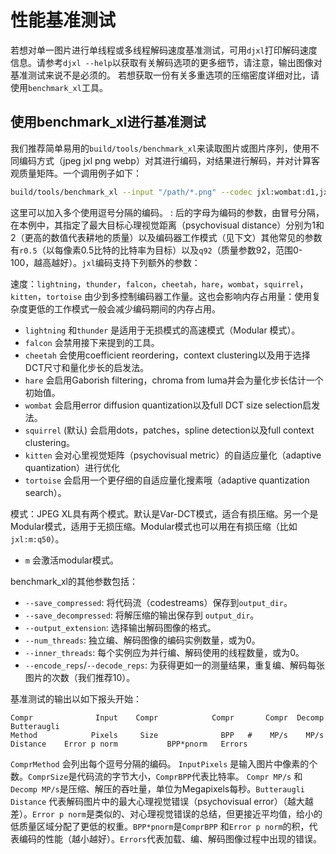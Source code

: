 ﻿# 性能基准测试

若想对单一图片进行单线程或多线程解码速度基准测试，可用`djxl`打印解码速度信息。请参考`djxl --help`以获取有关解码选项的更多细节，请注意，输出图像对基准测试来说不是必须的。
若想获取一份有关多重选项的压缩密度详细对比，请使用`benchmark_xl`工具。

## 使用benchmark_xl进行基准测试

我们推荐简单易用的`build/tools/benchmark_xl`来读取图片或图片序列，使用不同编码方式（jpeg jxl png webp）对其进行编码，对结果进行解码，并对计算客观质量矩阵。一个调用例子如下：

```bash
build/tools/benchmark_xl --input "/path/*.png" --codec jxl:wombat:d1,jxl:cheetah:d2
```

这里可以加入多个使用逗号分隔的编码。 : 后的字母为编码的参数，由冒号分隔，在本例中，其指定了最大目标心理视觉距离（psychovisual distance）分别为1和2（更高的数值代表耕地的质量）以及编码器工作模式（见下文）其他常见的参数有`r0.5`（以每像素0.5比特的比特率为目标）以及`q92`（质量参数92，范围0-100，越高越好）。`jxl`编码支持下列额外的参数：

速度：`lightning`，`thunder`，`falcon`，`cheetah`，`hare`，`wombat`，`squirrel`，`kitten`，`tortoise` 由少到多控制编码器工作量。这也会影响内存占用量：使用复杂度更低的工作模式一般会减少编码期间的内存占用。

*   `lightning` 和`thunder` 是适用于无损模式的高速模式（Modular 模式）。
*   `falcon` 会禁用接下来提到的工具。
*   `cheetah` 会使用coefficient reordering，context clustering以及用于选择DCT尺寸和量化步长的启发法。
*   `hare` 会启用Gaborish filtering，chroma from luma并会为量化步长估计一个初始值。
*   `wombat` 会启用error diffusion quantization以及full DCT size selection启发法。
*   `squirrel` (默认) 会启用dots，patches，spline detection以及full context clustering。
*   `kitten` 会对心里视觉矩阵（psychovisual metric）的自适应量化（adaptive quantization）进行优化
*   `tortoise` 会启用一个更仔细的自适应量化搜素哦（adaptive quantization search）。

模式：JPEG XL具有两个模式。默认是Var-DCT模式，适合有损压缩。另一个是Modular模式，适用于无损压缩。Modular模式也可以用在有损压缩（比如 `jxl:m:q50`）。

*   `m` 会激活modular模式。

benchmark_xl的其他参数包括：

*   `--save_compressed`: 将代码流（codestreams）保存到`output_dir`。
*   `--save_decompressed`: 将解压缩的输出保存到 `output_dir`。
*   `--output_extension`: 选择输出解码图像的格式。
*   `--num_threads`: 独立编、解码图像的编码实例数量，或为0。
*   `--inner_threads`: 每个实例应为并行编、解码使用的线程数量，或为0。
*   `--encode_reps`/`--decode_reps`: 为获得更如一的测量结果，重复编、解码每张图片的次数（我们推荐10）。

基准测试的输出以如下报头开始：

```
Compr              Input    Compr            Compr       Compr  Decomp  Butteraugli
Method            Pixels     Size              BPP   #    MP/s    MP/s     Distance    Error p norm           BPP*pnorm   Errors
```

`ComprMethod` 会列出每个逗号分隔的编码。 `InputPixels` 是输入图片中像素的个数。`ComprSize`是代码流的字节大小，`ComprBPP`代表比特率。 `Compr MP/s` 和`Decomp MP/s`是压缩、解压的吞吐量，单位为Megapixels每秒。`Butteraugli Distance` 代表解码图片中的最大心理视觉错误（psychovisual error）（越大越差）。`Error p norm`是类似的、对心理视觉错误的总结，但更接近平均值，给小的低质量区域分配了更低的权重。`BPP*pnorm`是`ComprBPP` 和`Error p norm`的积，代表编码的性能（越小越好）。`Errors`代表加载、编、解码图像过程中出现的错误。